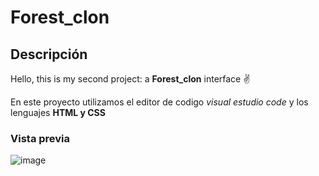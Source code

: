 # Forest_clon
## Descripción 
Hello, this is my second project: a **Forest_clon** interface ✌️

En este proyecto utilizamos el editor de codigo *visual estudio code* y los lenguajes **HTML y CSS**

### Vista previa 
![image](https://github.com/Joanasavinon/Forest_clon/assets/151805230/7c8ab088-81ae-4747-85e7-b50a5bf0dc95)
